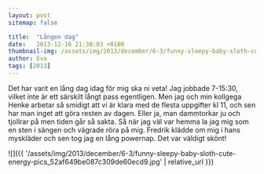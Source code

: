 ```yaml
---
layout: post
sitemap: false

title:  "Lången dag"
date:   2013-12-16 21:38:03 +0100
thumbnail-img: /assets/img/2013/december/6-3/funny-sleepy-baby-sloth-cute-energy-pics_52af649be087c309de60ecd9.jpg
author: Eva
tags: [2013]
---
```


Det har varit en lång dag idag för mig ska ni veta! Jag jobbade 7-15:30, vilket inte är ett särskilt långt pass egentligen. Men jag och min kollgega Henke arbetar så smidigt att vi är klara med de flesta uppgifter kl 11, och sen har man inget att göra resten av dagen. Eller ja, man dammtorkar ju och tjollrar på men tiden går så sakta. Så när jag väl var hemma la jag mig som en sten i sängen och vägrade röra på mig. Fredrik klädde om mig i hans myskläder och sen tog jag en lång powernap. Det var väldigt skönt!

![]({{ '/assets/img/2013/december/6-3/funny-sleepy-baby-sloth-cute-energy-pics_52af649be087c309de60ecd9.jpg'  | relative_url }})

